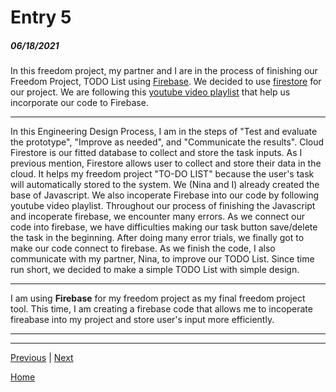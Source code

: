 # Entry 5
##### 06/18/2021


In this freedom project, my partner and I are in the process of finishing our Freedom Project, TODO List using [Firebase](https://firebase.google.com). We decided to use [firestore](https://firebase.google.com/products/firestore) for our project. We are following this [youtube video playlist](https://www.youtube.com/watch?v=4d-gIPGzmK4&list=PL4cUxeGkcC9itfjle0ji1xOZ2cjRGY_WB) that help us incorporate our code to Firebase. 

_________________

In this Engineering Design Process, I am in the steps of "Test and evaluate the prototype", "Improve as needed", and "Communicate the results". Cloud Firestore is our fitted database to collect and store the task inputs. As I previous mention, Firestore allows user to collect and store their data in the cloud. It helps my freedom project "TO-DO LIST" because the user's task will automatically stored to the system. We (Nina and I) already created the base of Javascript. We also incoperate Firebase into our code by following youtube video playlist.  Throughout our process of finishing the Javascript and incoperate firebase, we encounter many errors. As we connect our code into firebase, we have difficulties making our task button save/delete the task in the beginning. After doing many error trials, we finally got to make our code connect to firebase. As we finish the code, I also communicate with my partner, Nina, to improve our TODO List. Since time run short, we decided to make a simple TODO List with simple design.

_________________

I am using **Firebase** for my freedom project as my final freedom project tool. This time, I am creating a firebase code that allows me to incoperate fireabase into my project and store user's input more efficiently.


_________________



_________________




[Previous](entry04.md) | [Next](entry06.md)

[Home](../README.md)